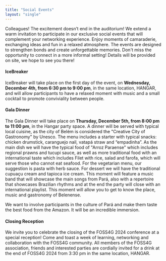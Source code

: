 ```yaml
---
title: "Social Events"
layout: "single"
---
```


Colleagues! The excitement doesn’t end in the auditorium! We extend a warm invitation to participate in our exclusive social events that will complement your networking experience. Enjoy moments of camaraderie, exchanging ideas and fun in a relaxed atmosphere. The events are designed to strengthen bonds and create unforgettable memories. Don't miss the opportunity to connect in a more informal setting! Details will be provided on site, we hope to see you there!

#### IceBreaker

IceBreaker will take place on the first day of the event, on **Wednesday, December 4th, from 6:30 pm to 9:00 pm**, in the same location, HANGAR, and will allow participants to have a relaxed moment with music and a small cocktail to promote conviviality between people.

#### Gala Dinner

The Gala Dinner will take place on **Thursday, December 5th, from 8:00 pm to 11:00 pm**, in the Hangar party space.
A dinner will be served with typical local cuisine, as the city of Belém is considered the "Creative City of Gastronomy" by Unesco.
The menu includes a starter with typical snacks: chicken drumstick, caranguejo nail, vatapá straw and “empadinha”. As the main dish we will have the typical food of "Arroz Paraense" which includes regional prawns and tucupi sauce, as well as more traditional food with an international taste which includes Filet with rice, salad and farofa, which will serve those who cannot eat seafood. For the vegetarian menu, our suggestion is pasta with herb sauce. For dessert we will have the traditional cupuaçu cream and tapioca ice cream.
This moment will feature a music band that will showcase the main songs from Pará, also with a repertoire that showcases Brazilian rhythms and at the end the party will close with an international playlist. This moment will allow you to get to know the place, music and gastronomy of Belenense.

We want to involve participants in the culture of Pará and make them taste the best food from the Amazon. It will be an incredible immersion.

#### Closing Reception

We invite you to celebrate the closing of the FOSS4G 2024 conference at a special reception! Come and toast a week of learning, networking and collaboration with the FOSS4G community. All members of the FOSS4G association, friends and interested parties are cordially invited for a drink at the end of FOSS4G 2024 from 3:30 pm in the same location, HANGAR.

